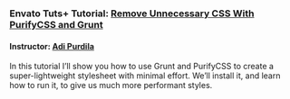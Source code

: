### Envato Tuts+ Tutorial: [Remove Unnecessary CSS With PurifyCSS and Grunt](http://webdesign.tutsplus.com/tutorials/remove-unnecessary-css-with-purifycss-and-grunt--cms-27726)
#### Instructor: [Adi Purdila](https://tutsplus.com/authors/adi-purdila)

In this tutorial I’ll show you how to use Grunt and PurifyCSS to create a super-lightweight stylesheet with minimal effort. We’ll install it, and learn how to run it, to give us much more performant styles.